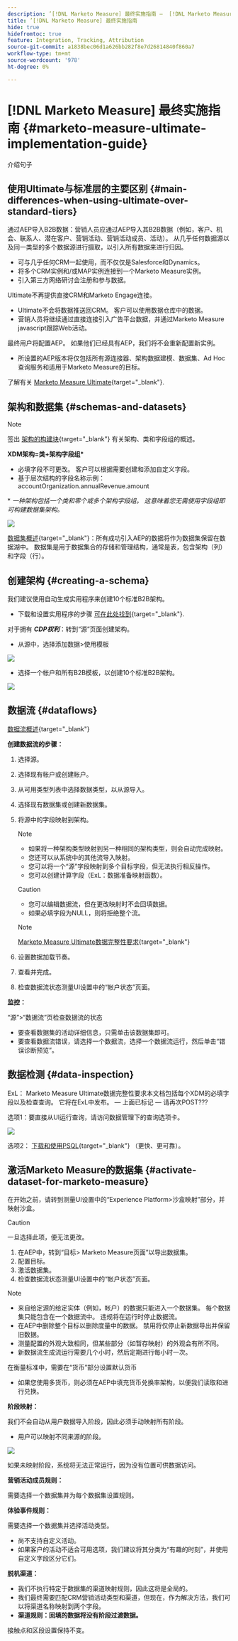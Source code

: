 ```yaml
---
description: ’[!DNL Marketo Measure] 最终实施指南 —  [!DNL Marketo Measure]  — 产品文档'
title: ’[!DNL Marketo Measure] 最终实施指南
hide: true
hidefromtoc: true
feature: Integration, Tracking, Attribution
source-git-commit: a1838bec06d1a626bb282f8e7d26814840f860a7
workflow-type: tm+mt
source-wordcount: '978'
ht-degree: 0%

---
```


# [!DNL Marketo Measure] 最终实施指南 {#marketo-measure-ultimate-implementation-guide}

介绍句子

## 使用Ultimate与标准层的主要区别 {#main-differences-when-using-ultimate-over-standard-tiers}

通过AEP导入B2B数据：营销人员应通过AEP导入其B2B数据（例如，客户、机会、联系人、潜在客户、营销活动、营销活动成员、活动）。 从几乎任何数据源以及同一类型的多个数据源进行摄取，以引入所有数据来进行归因。

* 可与几乎任何CRM一起使用，而不仅仅是Salesforce和Dynamics。
* 将多个CRM实例和/或MAP实例连接到一个Marketo Measure实例。
* 引入第三方网络研讨会注册和参与数据。

Ultimate不再提供直接CRM和Marketo Engage连接。

* Ultimate不会将数据推送回CRM。 客户可以使用数据仓库中的数据。
* 营销人员将继续通过直接连接引入广告平台数据，并通过Marketo Measure javascript跟踪Web活动。

最终用户将配置AEP。 如果他们已经具有AEP，我们将不会重新配置新实例。

* 所设置的AEP版本将仅包括所有源连接器、架构数据建模、数据集、Ad Hoc查询服务和适用于Marketo Measure的目标。

了解有关 [Marketo Measure Ultimate](/help/marketo-measure-ultimate/marketo-measure-ultimate-overview.md){target="_blank"}.

## 架构和数据集 {#schemas-and-datasets}

>[!NOTE]
>
>签出 [架构的构建块](https://experienceleague.adobe.com/docs/experience-platform/xdm/schema/composition.html?lang=en#building-blocks-of-a-schema){target="_blank"} 有关架构、类和字段组的概述。

**XDM架构=类+架构字段组&#42;**

* 必填字段不可更改。 客户可以根据需要创建和添加自定义字段。
* 基于层次结构的字段名称示例： accountOrganization.annualRevenue.amount

&#42; _一种架构包括一个类和零个或多个架构字段组。 这意味着您无需使用字段组即可构建数据集架构。_

![](assets/marketo-measure-ultimate-implementation-guide-1.png)

[数据集概述](https://experienceleague.adobe.com/docs/experience-platform/catalog/datasets/overview.html){target="_blank"}：所有成功引入AEP的数据将作为数据集保留在数据湖中。 数据集是用于数据集合的存储和管理结构，通常是表，包含架构（列）和字段（行）。

## 创建架构 {#creating-a-schema}

我们建议使用自动生成实用程序来创建10个标准B2B架构。

* 下载和设置实用程序的步骤 [可在此处找到](https://experienceleague.adobe.com/docs/experience-platform/sources/connectors/adobe-applications/marketo/marketo-namespaces.html#set-up-b2b-namespaces-and-schema-auto-generation-utility){target="_blank"}.

对于拥有 _**CDP权利**_：转到“源”页面创建架构。

* 从源中，选择添加数据>使用模板

![](assets/marketo-measure-ultimate-implementation-guide-2.png)

* 选择一个帐户和所有B2B模板，以创建10个标准B2B架构。

![](assets/marketo-measure-ultimate-implementation-guide-3.png)

## 数据流 {#dataflows}

[数据流概述](https://experienceleague.adobe.com/docs/experience-platform/dataflows/home.html){target="_blank"}

**创建数据流的步骤：**

1. 选择源。
1. 选择现有帐户或创建帐户。
1. 从可用类型列表中选择数据类型，以从源导入。
1. 选择现有数据集或创建新数据集。
1. 将源中的字段映射到架构。

   >[!NOTE]
   >
   >* 如果将一种架构类型映射到另一种相同的架构类型，则会自动完成映射。
   >* 您还可以从系统中的其他流导入映射。
   >* 您可以将一个“源”字段映射到多个目标字段，但无法执行相反操作。
   >* 您可以创建计算字段（ExL：数据准备映射函数）。

   >[!CAUTION]
   >
   >* 您可以编辑数据流，但在更改映射时不会回填数据。
   >* 如果必填字段为NULL，则将拒绝整个流。

   >[!NOTE]
   >
   >[Marketo Measure Ultimate数据完整性要求](/help/marketo-measure-ultimate/data-integrity-requirement.md){target="_blank"}

1. 设置数据加载节奏。
1. 查看并完成。
1. 检查数据流状态测量UI设置中的“帐户状态”页面。

**监控：**

“源”>“数据流”页检查数据流的状态

* 要查看数据集的活动详细信息，只需单击该数据集即可。
* 要查看数据流错误，请选择一个数据流，选择一个数据流运行，然后单击“错误诊断预览”。

## 数据检测 {#data-inspection}

ExL： Marketo Measure Ultimate数据完整性要求本文档包括每个XDM的必填字段以及检查查询。 它将在ExL中发布。  — 上面已标记 — 请再次POST???

选项1：要直接从UI运行查询，请访问数据管理下的查询选项卡。

![](assets/marketo-measure-ultimate-implementation-guide-4.png)

选项2： [下载和使用PSQL](https://experienceleague.adobe.com/docs/experience-platform/query/clients/psql.html){target="_blank"} （更快、更可靠）。

## 激活Marketo Measure的数据集 {#activate-dataset-for-marketo-measure}

在开始之前，请转到测量UI设置中的“Experience Platform>沙盒映射”部分，并映射沙盒。

>[!CAUTION]
>
>一旦选择此项，便无法更改。

1. 在AEP中，转到“目标> Marketo Measure页面”以导出数据集。
1. 配置目标。
1. 激活数据集。
1. 检查数据流状态测量UI设置中的“帐户状态”页面。

>[!NOTE]
>
>* 来自给定源的给定实体（例如，帐户）的数据只能进入一个数据集。 每个数据集只能包含在一个数据流中。 违规将在运行时停止数据流。
>* 在AEP中删除整个目标以删除度量中的数据。 禁用将仅停止新数据导出并保留旧数据。
>* 测量配置的外观大致相同，但某些部分（如暂存映射）的外观会有所不同。
>* 新数据流生成流运行需要几个小时，然后定期进行每小时一次。

在衡量标准中，需要在“货币”部分设置默认货币

* 如果您使用多货币，则必须在AEP中填充货币兑换率架构，以便我们读取和进行兑换。

**阶段映射：**

我们不会自动从用户数据导入阶段，因此必须手动映射所有阶段。

* 用户可以映射不同来源的阶段。

![](assets/marketo-measure-ultimate-implementation-guide-5.png)

如果未映射阶段，系统将无法正常运行，因为没有位置可供数据访问。

**营销活动成员规则：**

需要选择一个数据集并为每个数据集设置规则。

**体验事件规则：**

需要选择一个数据集并选择活动类型。

* 尚不支持自定义活动。
* 如果客户的活动不适合可用选项，我们建议将其分类为“有趣的时刻”，并使用自定义字段区分它们。

**脱机渠道：**

* 我们不执行特定于数据集的渠道映射规则，因此这将是全局的。
* 我们最终需要匹配CRM营销活动类型和渠道，但现在，作为解决方法，我们可以将渠道名称映射到两个字段。
* **渠道规则：回填的数据将没有阶段过渡数据。**

接触点和区段设置保持不变。
